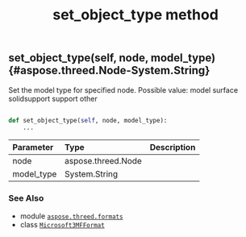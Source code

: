 ﻿---
title: set_object_type method
second_title: Aspose.3D for Python via .NET API References
description: 
type: docs
weight: 100
url: /python-net/aspose.threed.formats/microsoft3mfformat/set_object_type/
is_root: false
---

## set_object_type(self, node, model_type) {#aspose.threed.Node-System.String}

Set the model type for specified node.
Possible value:
model
surface
solidsupport
support
other



```python

def set_object_type(self, node, model_type):
    ...
```


| Parameter | Type | Description |
| :- | :- | :- |
| node | aspose.threed.Node |  |
| model_type | System.String |  |



### See Also
* module [`aspose.threed.formats`](../../)
* class [`Microsoft3MFFormat`](/3d/python-net/aspose.threed.formats/microsoft3mfformat)
